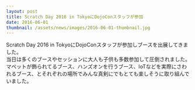```yaml
---
layout: post
title: Scratch Day 2016 in TokyoにDojoConスタッフが参加
date: 2016-06-01
thumbnail: /assets/news/images/2016-06-01-thumbnail.jpg
---
```

Scratch Day 2016 in TokyoにDojoConスタッフが参加しブースを出展してきました。  
当日は多くのブースやセッションに大人も子供も多数参加して圧倒されました。  
マペットが飾られてるブース、ハンズオンを行うブース、IoTなどを実際にさわれるブース、とそれぞれの場所でみんな真剣にでもとても楽しそうに取り組んでいました。  
